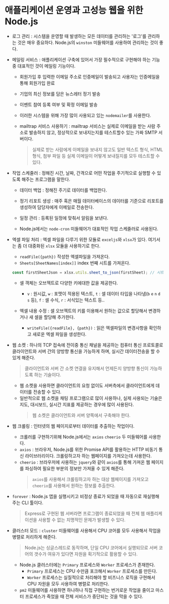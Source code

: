 # 애플리케이션 운영과 고성능 웹을 위한 Node.js

* 로그 관리 : 시스템을 운영할 때 발생하는 모든 데이터를 관리하는 '로그'를 관리하는 것은 매우 중요하다. Node.js의 `winston` 미들웨어를 사용하여 관리하는 것이 좋다.

* 메일링 서비스 : 애플리케이션 구축에 있어서 가장 필수적으로 구현해야 하는 기능 중 대표적인 것이 메일링 기능이다.
    * 회원가입 후 입력한 이메일 주소로 인증메일이 발송되고 사용자는 인증메일을 통해 회원가입 완료
    * 기업의 최신 정보를 담은 뉴스레터 정기 발송
    * 이벤트 참여 등록 여부 및 확정 이메일 발송

    * 이러한 시스템을 위해 가장 많이 사용되고 있는 `nodemailer`를 사용한다.
    
    * mailtrap 서비스 사용하기 : mailtrap 서비스는 실제로 이메일을 받는 사람 주소로 발송하지 않고, 정상적으로 보내지는지를 테스트할수 있는 가짜 SMTP 서버이다.
        > 실제로 받는 사람에게 이메일을 보내지 않고도 일반 텍스트 형식, HTML 형식, 첨부 파일 등 실제 이메일이 어떻게 보내질지를 모두 테스트할 수 있다.

* 작업 스케줄러 : 정해진 시간, 날짜, 간격으로 어떤 작업을 주기적으로 실행할 수 있도록 해주는 프로그램을 말한다.
    * 데이터 백업 : 정해진 주기로 데이터를 백업한다.
    * 정기 리포트 생성 : 매주 혹은 매월 데이터베이스의 데이터를 기준으로 리포트를 생성하여 담당자에게 이메일로 전송한다.
    * 일정 관리 : 등록된 일정에 맞춰서 알림을 보낸다.

    * Node.js에서는 `node-cron` 미들웨어가 대표적인 작업 스케줄러로 사용된다.

* 엑셀 파일 처리 : 엑셀 파일을 다루기 위한 모듈로 `exceljs`와 `xlsx`가 있다. 여기서는 좀 더 대중화된 `xlsx` 모듈을 사용하기로 한다.
    * `readFile({path})` 작성한 엑셀파일을 가져온다.
    * `Sheets[SheetNames[index]]` index 번째 시트를 가져온다.
    ```js
    const firstSheetJson = xlsx.utils.sheet_to_json(firstSheet); // 시트내용을 json 데이터로 변환한다.
    ```
    * 셀 객체는 오브젝트로 다양한 키에대한 값을 제공한다.
        * `v` : 원시값, `w` : 포맷이 적용된 텍스트, `t` : 셀 데이터 타입을 나타냄(`b` `e` `n` `d` `s` 등), `f` : 셀 수식, `r` : 서식있는 텍스트 등..

    * 엑셀 내용 수정 : 셀 오브젝트의 키를 이용해서 원하는 값으로 할당해서 변경하거나 새 셀을 할당해 추가한다.
        * `writeFile({readFile}, {path})` : 읽은 엑셀파일의 변경사항을 확인하고 새로운 엑셀 파일을 생성한다.

* 웹 소켓 : 하나의 TCP 접속에 전이중 통신 채널을 제공하는 컴퓨터 통신 프로토콜로 클라이언트와 서버 간의 양방향 통신을 가능하게 하며, 실시간 데이터전송을 할 수 있게 해준다.
    > 클라이언트와 서버 간 소켓 연결을 유지해서 언제든지 양방향 통신이 가능하도록 하는 기술이다.
    * 웹 소켓을 사용하면 클라이언트의 요청 없이도 서버측에서 클라이언트에게 데이터를 전송할 수 있다.
    * 일반적으로 웹 소켓을 채팅 프로그램으로 많이 사용하나, 실제 사용되는 기술은 지도, 대시보드, 실시간 지표를 제공하는 경우에 많이 사용된다.
        > 웹 소켓은 클라이언트와 서버 양쪽에서 구축해야 한다.

* 웹 크롤링 : 인터넷의 웹 페이지로부터 데이터를 추출하는 작업이다.
    * 크롤러를 구현하기위해 Node.js에서는 `axios` `cheerio` 두 미들웨어를 사용한다.
    * `axios` : 브라우저, Node.js를 위한 Promise API를 활용하는 HTTP 비동기 통신 라이브러리이다. 크롤링하고자 하는 웹페이지를 가져오는데 사용한다.
    * `cheerio` : 브라우저에 사용하는 `jquery`와 같이 `axios`를 통해 가져온 웹 페이지를 파싱하여 필요한 부분의 정보만 가져올 수 있게 해준다.
        > `axios`를 사용해서 크롤링하고자 하는 대상 웹페이지를 가져오고 `cheerio`를 사용해서 원하는 정보를 추출한다.

* `forever` : Node.js 앱을 실행시키고 비정상 종료가 되었을 때 자동으로 재실행해 주는 CLI 툴이다.
    > Express로 구현된 웹 서버라면 프로그램이 종료되었을 때 전체 웹 애플리케이션을 사용할 수 없는 치명적인 문제가 발생할 수 있다.

* 클러스터 모드 : `cluster` 미들웨어를 사용해서 CPU 코어를 모두 사용해서 작업을 병렬로 처리하게 해준다.
    > Node.js는 싱글스레드로 동작하며, 단일 CPU 코어에서 실행되므로 서버 코어의 갯수가 여유가 있다면 자원을 획기적으로 활용할 수 있다.
    * Node.js 클러스터에는 `Primary` 프로세스와 `Worker` 프로세스가 존재한다.
        * `Primary` 프로세스는 CPU 수만큼 포크해서 `Worker` 프로세스를 만든다.
        * `Worker` 프로세스는 실질적으로 처리해야 할 비즈니스 로직을 구현해서 CPU 자원을 모두 사용하여 병렬로 처리한다.
    * `pm2` 미들웨어를 사용하면 하나하나 직접 구현하는 번거로운 작업을 줄이고 마스터 프로세스가 죽었을 때 전체 서비스가 중단되는 것을 막을 수 있다.
    